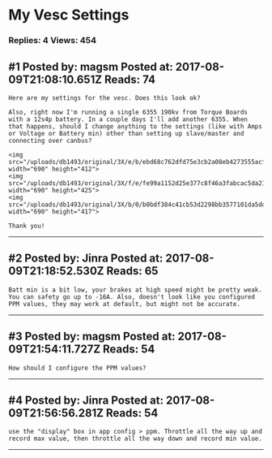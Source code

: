 # My Vesc Settings

### Replies: 4 Views: 454

## \#1 Posted by: magsm Posted at: 2017-08-09T21:08:10.651Z Reads: 74

```
Here are my settings for the vesc. Does this look ok?

Also, right now I'm running a single 6355 190kv from Torque Boards with a 12s4p battery. In a couple days I'll add another 6355. When that happens, should I change anything to the settings (like with Amps or Voltage or Battery min) other than setting up slave/master and connecting over canbus? 

<img src="/uploads/db1493/original/3X/e/b/ebd68c762dfd75e3cb2a08eb4273555acfe8dd8b.png" width="690" height="412">
<img src="/uploads/db1493/original/3X/f/e/fe99a1152d25e377c8f46a3fabcac5da21d908b5.png" width="690" height="425">
<img src="/uploads/db1493/original/3X/b/0/b0bdf384c41cb53d2298bb3577101da5dd634a57.png" width="690" height="417">

Thank you!
```

---
## \#2 Posted by: Jinra Posted at: 2017-08-09T21:18:52.530Z Reads: 65

```
Batt min is a bit low, your brakes at high speed might be pretty weak. You can safety go up to -16A. Also, doesn't look like you configured PPM values, they may work at default, but might not be accurate.
```

---
## \#3 Posted by: magsm Posted at: 2017-08-09T21:54:11.727Z Reads: 54

```
How should I configure the PPM values?
```

---
## \#4 Posted by: Jinra Posted at: 2017-08-09T21:56:56.281Z Reads: 54

```
use the "display" box in app config > ppm. Throttle all the way up and record max value, then throttle all the way down and record min value.
```

---
